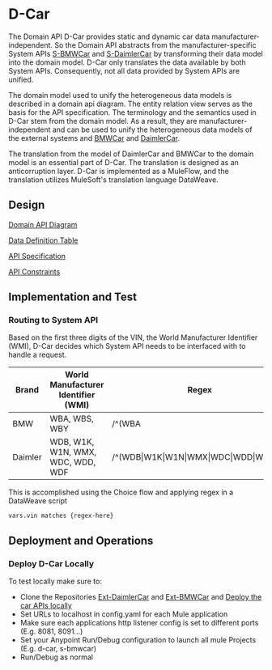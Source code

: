 # D-Car

The Domain API D-Car provides static and dynamic car data manufacturer-independent. So the Domain API abstracts from the manufacturer-specific System APIs [S-BMWCar](https://git.scc.kit.edu/cm-tm/cm-team/connectedcar/mulesoftarchitecture/connectedcarservicesapplication/infrastructure/bmwcar/s-bmwcar) and [S-DaimlerCar](https://git.scc.kit.edu/cm-tm/cm-team/connectedcar/mulesoftarchitecture/connectedcarservicesapplication/infrastructure/daimlercar/s-daimlercar) by transforming their data model into the domain model. D-Car only translates the data available by both System APIs. Consequently, not all data provided by System APIs are unified.

The domain model used to unify the heterogeneous data models is described in a domain api diagram. The entity relation view serves as the basis for the API specification. The terminology and the semantics used in D-Car stem from the domain model. As a result, they are manufacturer-independent and can be used to unify the heterogeneous data models of the external systems and [BMWCar](https://git.scc.kit.edu/cm-tm/cm-team/connectedcar/mulesoftarchitecture/connectedcarservicesapplication/infrastructure/bmwcar/ext-bmwcar) and [DaimlerCar](https://git.scc.kit.edu/cm-tm/cm-team/connectedcar/mulesoftarchitecture/connectedcarservicesapplication/infrastructure/daimlercar/ext-daimlercar).

The translation from the model of DaimlerCar and BMWCar to the domain model is an essential part of  D-Car. The translation is designed as an anticorruption layer. D-Car is implemented as a MuleFlow, and the translation utilizes MuleSoft's translation language DataWeave.

## Design

[Domain API Diagram](pages/domain_api_diagram_d-car.md)

[Data Definition Table](pages/data_definition_table_d-car.md)

[API Specification](d-car.raml)

[API Constraints](pages/domain_api_diagram_d-car.md#constraints)

## Implementation and Test

### Routing to System API 

Based on the first three digits of the VIN, the World Manufacturer Identifier (WMI), D-Car decides which System API needs to be interfaced with to handle a request.

| Brand |  World Manufacturer Identifier (WMI) | Regex |
|---|---|---|
| BMW |  WBA, WBS, WBY |/^(WBA|WBS|WBY).*/|
| Daimler | WDB, W1K, W1N, WMX, WDC, WDD, WDF |/^(WDB\|W1K\|W1N\|WMX\|WDC\|WDD\|WDF).*/ |

This is accomplished using the Choice flow and applying regex in a DataWeave script 

``` vars.vin matches {regex-here} ```

## Deployment and Operations

### Deploy D-Car Locally

To test locally make sure to:
- Clone the Repositories [Ext-DaimlerCar](https://git.scc.kit.edu/cm-tm/cm-team/connectedcar/mulesoftarchitecture/connectedcarservicesapplication/infrastructure/daimlercar/ext-daimlercar) and [Ext-BMWCar](https://git.scc.kit.edu/cm-tm/cm-team/connectedcar/mulesoftarchitecture/connectedcarservicesapplication/infrastructure/bmwcar/ext-bmwcar) and [Deploy the car APIs locally](https://git.scc.kit.edu/cm-tm/cm-team/connectedcar/mulesoftarchitecture/connectedcarservicesapplication/infrastructure/daimlercar/ext-daimlercar/-/blob/main/pages/deploy_car_api.md#local-deployment-of-the-car-api)
- Set URLs to localhost in config.yaml for each Mule application
- Make sure each applications http listener config is set to different ports (E.g. 8081, 8091...)
- Set your Anypoint Run/Debug configuration to launch all mule Projects (E.g. d-car, s-bmwcar)
- Run/Debug as normal
